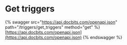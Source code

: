 # Get triggers

{% swagger src="https://api.docbits.com/openapi.json" path="/triggers/get_triggers" method="get" %}
[https://api.docbits.com/openapi.json](https://api.docbits.com/openapi.json)
{% endswagger %}
